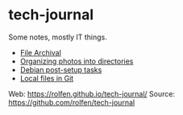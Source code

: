 # tech-journal

Some notes, mostly IT things.

* [File Archival](entries/my-archive.md)
* [Organizing photos into directories](https://gist.github.com/rolfen/244c691660839c27941cd371683039ba)
* [Debian post-setup tasks](entries/setting-up-debian.md)
* [Local files in Git](entries/local-config-git-php.md)

Web: https://rolfen.github.io/tech-journal/
Source: https://github.com/rolfen/tech-journal
